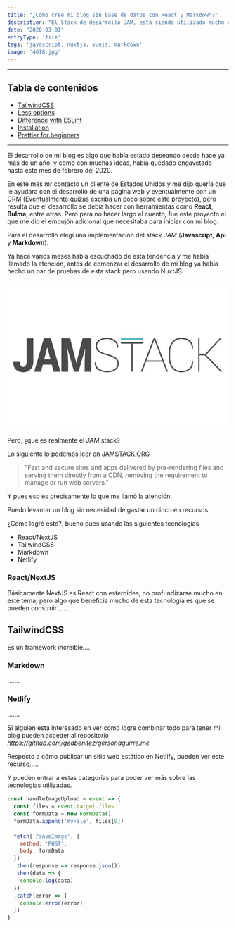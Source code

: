 ```yaml
---
title: "¿Cómo cree mi blog sin base de datos con React y Markdown?"
description: "El Stack de desarrollo JAM, está siendo utilizado mucho últimamente, y decidí usar una versión de esta creado con ReactJS, NextJS y Markdown para darle vida a mi blog personal que tenia ya bastante de estar planeando."
date: "2020-03-01"
entryType: 'file'
tags: 'javascript, nuxtjs, vuejs, markdown'
image: '4618.jpg'
---
```


___

## Tabla de contenidos
* [TailwindCSS](#-tailwindcss)
* [Less options](#less-options)
* [Difference with ESLint](#difference-with-eslint)
* [Installation](#installation)
* [Prettier for beginners](#prettier-for-beginners)

___

El desarrollo de mi blog es algo que había estado deseando desde hace ya más de un año, y como con muchas ideas, había quedado engavetado hasta este mes de febrero del 2020.

En este mes mr contacto un cliente de Estados Unidos y me dijo quería que le ayudara con el desarrollo de una página web y eventualmente con un CRM (Eventualmente quizás escriba un poco sobre este proyecto), pero resulta que el desarrollo se debía hacer con herramientas como **React**, **Bulma**, entre otras. Pero para no hacer largo el cuento, fue este proyecto el que me dio el empujón adicional que necesitaba para iniciar con mi blog.

Para el desarrollo elegí una implementación del stack *JAM* (**Javascript**, **Api** y **Markdown**).

Ya hace varios meses había escuchado de esta tendencia y me había llamado la atención, antes de comenzar el desarrollo de mi blog ya había hecho un par de pruebas de esta stack pero usando NuxtJS.

![alt text](jam-stack.jpeg "Logo Title Text 1")


Pero, ¿que es realmente el *JAM* stack? 

Lo siguiente lo podemos leer en [JAMSTACK.ORG](https://jamstack.org/) 

> "Fast and secure sites and apps delivered by pre-rendering files and serving them directly from a CDN, removing the requirement to manage or run web servers." 

Y pues eso es precisamente lo que me llamó la atención.

Puedo levantar un blog sin necesidad de gastar un cinco en recursos.

¿Como logré esto?, bueno pues usando las siguientes tecnologías

- React/NextJS
- TailwindCSS
- Markdown
- Netlify

### React/NextJS
Básicamente NextJS es React con esteroides, no profundizarse mucho en este tema, pero algo que beneficia mucho de esta tecnología es que se pueden construir.......

## TailwindCSS
Es un framework increíble....

### Markdown
.......

### Netlify
.......

Si alguien está interesado en ver como logre combinar todo para tener mi blog pueden acceder al repositorio
 *https://github.com/geabenitez/gersonaguirre.me*

Respecto a cómo publicar un sitio web estático en Netlify, pueden ver este recurso.....

Y pueden entrar a estas categorías para poder ver más sobre las tecnologías utilizadas.

```js
const handleImageUpload = event => {
  const files = event.target.files
  const formData = new FormData()
  formData.append('myFile', files[0])

  fetch('/saveImage', {
    method: 'POST',
    body: formData
  })
  .then(response => response.json())
  .then(data => {
    console.log(data)
  })
  .catch(error => {
    console.error(error)
  })
}
```
